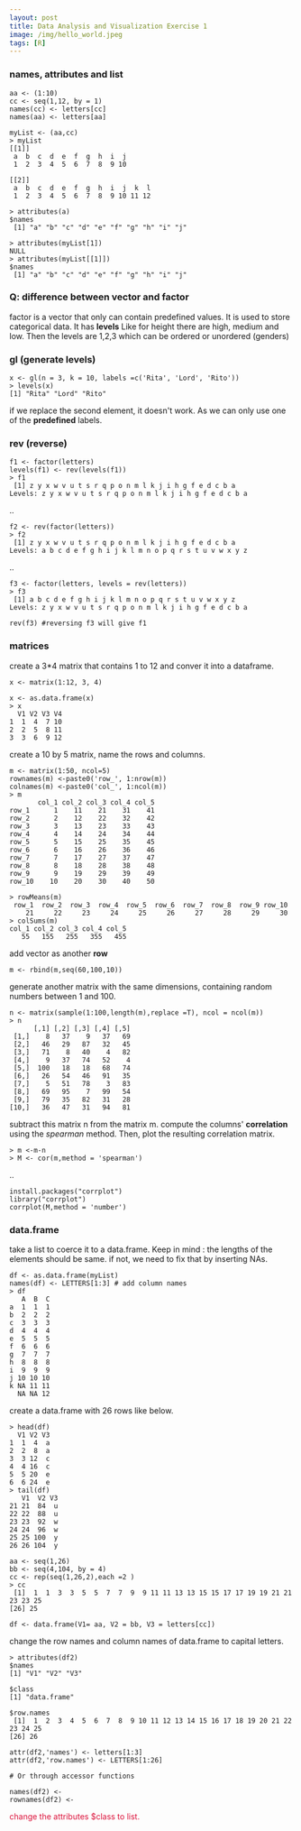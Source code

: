 ```yaml
---
layout: post
title: Data Analysis and Visualization Exercise 1
image: /img/hello_world.jpeg
tags: [R]
---
```

### names, attributes and list
```
aa <- (1:10)
cc <- seq(1,12, by = 1)
names(cc) <- letters[cc]
names(aa) <- letters[aa]

myList <- (aa,cc)
> myList
[[1]]
 a  b  c  d  e  f  g  h  i  j 
 1  2  3  4  5  6  7  8  9 10 

[[2]]
 a  b  c  d  e  f  g  h  i  j  k  l 
 1  2  3  4  5  6  7  8  9 10 11 12 

> attributes(a)
$names
 [1] "a" "b" "c" "d" "e" "f" "g" "h" "i" "j"

> attributes(myList[1])
NULL
> attributes(myList[[1]])
$names
 [1] "a" "b" "c" "d" "e" "f" "g" "h" "i" "j"

```
### Q: difference between vector and factor

factor is a vector that only can contain predefined values. It is used to store categorical data. It has **levels** Like for height there are high, medium and low. Then the levels are 1,2,3 which can be ordered or unordered (genders)

### gl (generate levels)

```
x <- gl(n = 3, k = 10, labels =c('Rita', 'Lord', 'Rito'))
> levels(x)
[1] "Rita" "Lord" "Rito"

```
if we replace the second element, it doesn't work. As we  can only use one of the **predefined** labels.

### rev (reverse)

```
f1 <- factor(letters)
levels(f1) <- rev(levels(f1))
> f1
 [1] z y x w v u t s r q p o n m l k j i h g f e d c b a
Levels: z y x w v u t s r q p o n m l k j i h g f e d c b a

```
..
```
f2 <- rev(factor(letters))
> f2
 [1] z y x w v u t s r q p o n m l k j i h g f e d c b a
Levels: a b c d e f g h i j k l m n o p q r s t u v w x y z
```
..
```
f3 <- factor(letters, levels = rev(letters))
> f3
 [1] a b c d e f g h i j k l m n o p q r s t u v w x y z
Levels: z y x w v u t s r q p o n m l k j i h g f e d c b a

rev(f3) #reversing f3 will give f1

```
### matrices

create a 3*4 matrix that contains 1 to 12 and conver it into a dataframe.
```
x <- matrix(1:12, 3, 4)

x <- as.data.frame(x)
> x
  V1 V2 V3 V4
1  1  4  7 10
2  2  5  8 11
3  3  6  9 12
```
create a 10 by 5 matrix, name the rows and columns.
```
m <- matrix(1:50, ncol=5)
rownames(m) <-paste0('row_', 1:nrow(m))
colnames(m) <-paste0('col_', 1:ncol(m))
> m
       col_1 col_2 col_3 col_4 col_5
row_1      1    11    21    31    41
row_2      2    12    22    32    42
row_3      3    13    23    33    43
row_4      4    14    24    34    44
row_5      5    15    25    35    45
row_6      6    16    26    36    46
row_7      7    17    27    37    47
row_8      8    18    28    38    48
row_9      9    19    29    39    49
row_10    10    20    30    40    50

> rowMeans(m)
 row_1  row_2  row_3  row_4  row_5  row_6  row_7  row_8  row_9 row_10 
    21     22     23     24     25     26     27     28     29     30 
> colSums(m)
col_1 col_2 col_3 col_4 col_5 
   55   155   255   355   455 
```
add vector as another **row**
```
m <- rbind(m,seq(60,100,10))
```
generate another matrix with the same dimensions, containing random numbers between 1 and 100.
```
n <- matrix(sample(1:100,length(m),replace =T), ncol = ncol(m))
> n
      [,1] [,2] [,3] [,4] [,5]
 [1,]    8   37    9   37   69
 [2,]   46   29   87   32   45
 [3,]   71    8   40    4   82
 [4,]    9   37   74   52    4
 [5,]  100   18   18   68   74
 [6,]   26   54   46   91   35
 [7,]    5   51   78    3   83
 [8,]   69   95    7   99   54
 [9,]   79   35   82   31   28
[10,]   36   47   31   94   81
```
subtract this matrix n from the matrix m.
compute the columns' **correlation** using the _spearman_ method. Then, plot the resulting correlation matrix.
```
> m <-m-n
> M <- cor(m,method = 'spearman')
```
..
```
install.packages("corrplot")
library("corrplot")
corrplot(M,method = 'number')
```
### data.frame
take a list  to coerce it to a data.frame. Keep in mind : the lengths of the elements should be same.
if not, we need to fix that by inserting NAs.
```
df <- as.data.frame(myList)
names(df) <- LETTERS[1:3] # add column names
> df
   A  B  C
a  1  1  1
b  2  2  2
c  3  3  3
d  4  4  4
e  5  5  5
f  6  6  6
g  7  7  7
h  8  8  8
i  9  9  9
j 10 10 10
k NA 11 11
  NA NA 12
```
create a data.frame with 26 rows like below. 
```
> head(df)
  V1 V2 V3
1  1  4  a
2  2  8  a
3  3 12  c
4  4 16  c
5  5 20  e
6  6 24  e
> tail(df)
   V1  V2 V3
21 21  84  u
22 22  88  u
23 23  92  w
24 24  96  w
25 25 100  y
26 26 104  y

aa <- seq(1,26)
bb <- seq(4,104, by = 4)
cc <- rep(seq(1,26,2),each =2 )
> cc
 [1]  1  1  3  3  5  5  7  7  9  9 11 11 13 13 15 15 17 17 19 19 21 21 23 23 25
[26] 25

df <- data.frame(V1= aa, V2 = bb, V3 = letters[cc])
```
change the row names and column names of data.frame to capital letters.
```
> attributes(df2)
$names
[1] "V1" "V2" "V3"

$class
[1] "data.frame"

$row.names
 [1]  1  2  3  4  5  6  7  8  9 10 11 12 13 14 15 16 17 18 19 20 21 22 23 24 25
[26] 26

attr(df2,'names') <- letters[1:3]
attr(df2,'row.names') <- LETTERS[1:26]

# Or through accessor functions

names(df2) <-
rownames(df2) <-
```
<span style="color:Crimson">change the attributes $class to list.</span>